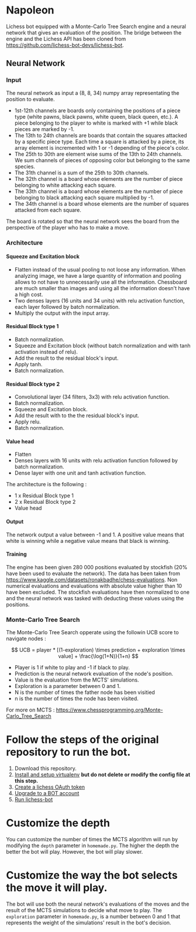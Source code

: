 # Napoleon
Lichess bot equipped with a Monte-Carlo Tree Search engine and a neural network that gives an evaluation of the position. The bridge between the engine and the Lichess API has been cloned from https://github.com/lichess-bot-devs/lichess-bot. 

## Neural Network

### Input
The neural network as input a (8, 8, 34) numpy array representating the position to evaluate. 

* 1st-12th channels are boards only containing the positions of a piece type (white pawns, black pawns, white queen, black queen, etc.). A piece belonging to the player to white is marked with +1 while black pieces are marked by -1.
* The 13th to 24th channels are boards that contain the squares attacked by a specific piece type. Each time a square is attacked by a piece, its array element is incremented with 1 or -1 depending of the piece's color.
* The 25th to 30th are element wise sums of the 13th to 24th channels. We sum channels of pieces of opposing color but belonging to the same species.
* The 31th channel is a sum of the 25th to 30th channels.
* The 32th channel is a board whose elements are the number of piece belonging to white attacking each square.
* The 33th channel is a board whose elements are the number of piece belonging to black attacking each square multiplied by -1.
* The 34th channel is a board whose elements are the number of squares attacked from each square. 

The board is rotated so that the neural network sees the board from the perspective of the player who has to make a move.

### Architecture

#### Squeeze and Excitation block

* Flatten instead of the usual pooling to not loose any information. When analyzing image, we have a large quantity of information and pooling allows to not have to unnecessarily use all the information. Chessboard are much smaller than images and using all the information doesn't have a high cost.
* Two denses layers (16 units and 34 units) with relu activation function, each layer followed by batch normalization.
* Multiply the output with the input array.

#### Residual Block type 1

* Batch normalization.
* Squeeze and Excitation block (without batch normalization and with tanh activation instead of relu).
* Add the result to the residual block's input.
* Apply tanh.
* Batch normalization.

#### Residual Block type 2

* Convolutional layer (34 filters, 3x3) with relu activation function.
* Batch normalization.
* Squeeze and Excitation block.
* Add the result with to the the residual block's input.
* Apply relu.
* Batch normalization.

#### Value head

* Flatten
* Denses layers with 16 units with relu activation function followed by batch normalization.
* Dense layer with one unit and tanh activation function.

The architecture is the following :

* 1 x Residual Block type 1
* 2 x Residual Block type 2
* Value head

#### Output

The network output a value between -1 and 1. A positive value means that white is winning while a negative value means that black is winning.

#### Training

The engine has been given 280 000 positions evaluated by stockfish (20% have been used to evaluate the network). The data has been taken from https://www.kaggle.com/datasets/ronakbadhe/chess-evaluations. Non numerical evaluations and evaluations with absolute value higher than 10 have been excluded. The stockfish evaluations have then normalized to one and the neural network was tasked with deducting these values using the positions. 

### Monte-Carlo Tree Search 

The Monte-Carlo Tree Search opperate using the followin UCB score to navigate nodes :

$$ UCB = player * [(1-exploration) \times prediction + exploration \times value] + \frac{\log(1+N)}{1+n}  $$

* Player is 1 if white to play and -1 if black to play.
* Prediction is the neural network evaluation of the node's position.
* Value is the evaluation from the MCTS' simulations.
* Exploration is a parameter between 0 and 1.
* N is the number of times the father node has been visitied
* n is the number of times the node has been visited. 

For more on MCTS : https://www.chessprogramming.org/Monte-Carlo_Tree_Search

# Follow the steps of the original repository to run the bot.
1. Download this repository.
2. [Install and setup virtualenv](https://github.com/lichess-bot-devs/lichess-bot/wiki/How-to-Install) **but do not delete or modify the config file at this step.**
3. [Create a lichess OAuth token](https://github.com/lichess-bot-devs/lichess-bot/wiki/How-to-create-a-Lichess-OAuth-token)
4. [Upgrade to a BOT account](https://github.com/lichess-bot-devs/lichess-bot/wiki/Upgrade-to-a-BOT-account)
5. [Run lichess-bot](https://github.com/lichess-bot-devs/lichess-bot/wiki/How-to-Run-lichess%E2%80%90bot)

# Customize the depth
You can customize the number of times the MCTS algorithm will run by modifying the `depth` parameter in `homemade.py`. The higher the depth the better the bot will play. However, the bot will play slower.

# Customize the way the bot selects the move it will play.
The bot will use both the neural network's evaluations of the moves and the result of the MCTS simulations to decide what move to play. The `exploration` parameter in `homemade.py`, is a number between 0 and 1 that represents the weight of the simulations' result in the bot's decision.
